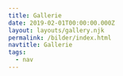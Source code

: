```yaml
---
title: Gallerie
date: 2019-02-01T00:00:00.000Z
layout: layouts/gallery.njk
permalink: /bilder/index.html
navtitle: Gallerie
tags:
  - nav
---
```

